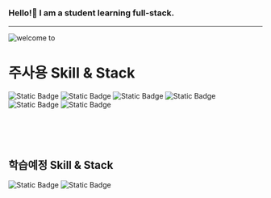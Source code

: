 ### Hello!👋 I am a student learning full-stack.
---
![welcome to](https://github.com/leehana12/leehana12/assets/154123779/b5c3c617-4db9-469b-8889-ffd5fca9fc2e)


<!--
**leehana12/leehana12** is a ✨ _special_ ✨ repository because its `README.md` (this file) appears on your GitHub profile.

Here are some ideas to get you started:

- 🔭 I’m currently working on ...
- 🌱 I’m currently learning ...
- 👯 I’m looking to collaborate on ...
- 🤔 I’m looking for help with ...
- 💬 Ask me about ...
- 📫 How to reach me: ...
- 😄 Pronouns: ...
- ⚡ Fun fact: ...
-->

# 주사용 Skill & Stack
<img alt="Static Badge" src="https://img.shields.io/badge/CSS3-%231572B6?style=for-the-badge&logo=Css3"> <img alt="Static Badge" src="https://img.shields.io/badge/HTML5-%23E34F26?style=for-the-badge&logo=HTML5&logoColor=white"> <img alt="Static Badge" src="https://img.shields.io/badge/Javascript-%23F7DF1E?style=for-the-badge&logo=Javascript&logoColor=white"> <img alt="Static Badge" src="https://img.shields.io/badge/Spring-%236DB33F?style=for-the-badge&logo=spring&logoColor=white"> <img alt="Static Badge" src="https://img.shields.io/badge/Oracle-%23F80000?style=for-the-badge&logo=Oracle&logoColor=white"> <img alt="Static Badge" src="https://img.shields.io/badge/MySQL-%234479A1?style=for-the-badge&logo=mysql&logoColor=white">

<br><br><br>


 
## 학습예정 Skill & Stack
<img alt="Static Badge" src="https://img.shields.io/badge/React-%2361DAFB?style=for-the-badge&logo=react&logoColor=white"> <img alt="Static Badge" src="https://img.shields.io/badge/Spring%20Boot-%236DB33F?style=for-the-badge&logo=spring%20boot&logoColor=white"> 


